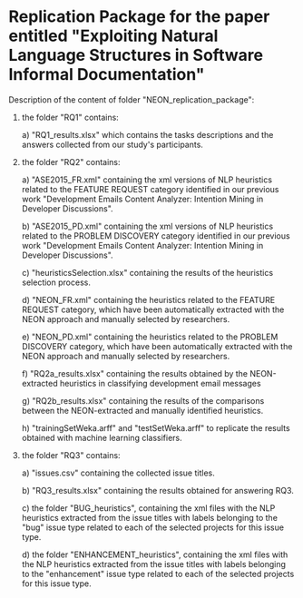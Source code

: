 # Replication Package for the paper entitled "Exploiting Natural Language Structures in Software Informal Documentation"

Description of the content of folder "NEON_replication_package":
1) the folder "RQ1" contains:
   
   a) "RQ1_results.xlsx" which contains the tasks descriptions and the answers collected from our study's participants.
   
2) the folder "RQ2" contains:
   
   a) "ASE2015_FR.xml" containing the xml versions of NLP heuristics related to the FEATURE REQUEST category identified 
      in our previous work "Development Emails Content Analyzer: Intention Mining in Developer Discussions". 
   
   b) "ASE2015_PD.xml" containing the xml versions of NLP heuristics related to the PROBLEM DISCOVERY category identified 
      in our previous work "Development Emails Content Analyzer: Intention Mining in Developer Discussions".       
   
   c) "heuristicsSelection.xlsx" containing the results of the heuristics selection process.
   
   d) "NEON_FR.xml" containing the heuristics related to the FEATURE REQUEST category, which have been automatically extracted 
      with the NEON approach and manually selected by researchers.      
   
   e) "NEON_PD.xml" containing the heuristics related to the PROBLEM DISCOVERY category, which have been automatically extracted 
      with the NEON approach and manually selected by researchers.      
   
   f) "RQ2a_results.xlsx" containing the results obtained by the NEON-extracted heuristics in classifying development email messages
   
   g) "RQ2b_results.xlsx" containing the results of the comparisons between the NEON-extracted and manually identified heuristics.
   
   h) "trainingSetWeka.arff" and "testSetWeka.arff" to replicate the results obtained with machine learning classifiers.
   
3) the folder "RQ3" contains:
   
   a) "issues.csv" containing the collected issue titles.   
   
   b) "RQ3_results.xlsx" containing the results obtained for answering RQ3.
   
   c) the folder "BUG_heuristics", containing the xml files with the NLP heuristics extracted from the issue titles with 
      labels belonging to the "bug" issue type related to each of the selected projects for this issue type.
      
   d) the folder "ENHANCEMENT_heuristics", containing the xml files with the NLP heuristics extracted from the issue titles with 
      labels belonging to the "enhancement" issue type related to each of the selected projects for this issue type.
